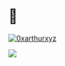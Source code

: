# 👋 

[![0xarthurxyz](https://github-readme-stats.vercel.app/api?username=0xarthurxyz&hide_rank=true&custom_title=Stats&count_private=false&show_icons=false)](https://github.com/0xarthurxyz)

<!-- Source: Github readme stats https://github.com/anuraghazra/github-readme-stats -->

![](https://komarev.com/ghpvc/?username=0xarthurxyz&label=Page+visits&color=grey)

<!-- Source: https://github.com/antonkomarev/github-profile-views-counter -->

